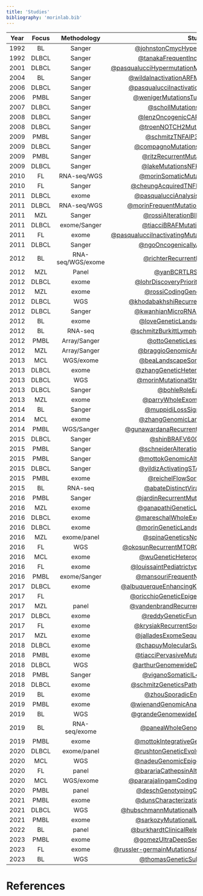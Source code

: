 ```yaml
---
title: 'Studies'
bibliography: 'morinlab.bib'
---
```


|Year|Focus|Methodology|Study|
|:-:|:-:|:---:|:-------:|
|1992|BL|Sanger|[@johnstonCmycHypermutationBurkitt1992](papers/johnstonCmycHypermutationBurkitt1992.md)|
|1992|DLBCL|Sanger|[@tanakaFrequentIncidenceSomatic1992](papers/tanakaFrequentIncidenceSomatic1992.md)|
|2001|DLBCL|Sanger|[@pasqualucciHypermutationMultipleProtooncogenes2001a](papers/pasqualucciHypermutationMultipleProtooncogenes2001a.md)|
|2004|BL|Sanger|[@wildaInactivationARFMDM2p53Pathway2004](papers/wildaInactivationARFMDM2p53Pathway2004.md)|
|2006|DLBCL|Sanger|[@pasqualucciInactivationPRDM1BLIMP12006a](papers/pasqualucciInactivationPRDM1BLIMP12006a.md)|
|2006|PMBL|Sanger|[@wenigerMutationsTumorSuppressor2006a](papers/wenigerMutationsTumorSuppressor2006a.md)|
|2007|DLBCL|Sanger|[@schollMutationsRegionFAS2007](papers/schollMutationsRegionFAS2007.md)|
|2008|DLBCL|Sanger|[@lenzOncogenicCARD11Mutations2008](papers/lenzOncogenicCARD11Mutations2008.md)|
|2008|DLBCL|Sanger|[@troenNOTCH2MutationsMarginal2008](papers/troenNOTCH2MutationsMarginal2008.md)|
|2009|PMBL|Sanger|[@schmitzTNFAIP3A20Tumor2009a](papers/schmitzTNFAIP3A20Tumor2009a.md)|
|2009|DLBCL|Sanger|[@compagnoMutationsMultipleGenes2009a](papers/compagnoMutationsMultipleGenes2009a.md)|
|2009|PMBL|Sanger|[@ritzRecurrentMutationsSTAT62009a](papers/ritzRecurrentMutationsSTAT62009a.md)|
|2009|DLBCL|Sanger|[@lakeMutationsNFKBIAEncoding2009](papers/lakeMutationsNFKBIAEncoding2009.md)|
|2010|FL|RNA-seq/WGS|[@morinSomaticMutationsAltering2010a](papers/morinSomaticMutationsAltering2010a.md)|
|2010|FL|Sanger|[@cheungAcquiredTNFRSF14Mutations2010a](papers/cheungAcquiredTNFRSF14Mutations2010a.md)|
|2011|DLBCL|exome|[@pasqualucciAnalysisCodingGenome2011](papers/pasqualucciAnalysisCodingGenome2011.md)|
|2011|DLBCL|RNA-seq/WGS|[@morinFrequentMutationHistonemodifying2011](papers/morinFrequentMutationHistonemodifying2011.md)|
|2011|MZL|Sanger|[@rossiAlterationBIRC3Multiple2011a](papers/rossiAlterationBIRC3Multiple2011a.md)|
|2011|DLBCL|exome/Sanger|[@tiacciBRAFMutationsHairycell2011a](papers/tiacciBRAFMutationsHairycell2011a.md)|
|2011|FL|exome|[@pasqualucciInactivatingMutationsAcetyltransferase2011a](papers/pasqualucciInactivatingMutationsAcetyltransferase2011a.md)|
|2011|DLBCL|Sanger|[@ngoOncogenicallyActiveMYD882011a](papers/ngoOncogenicallyActiveMYD882011a.md)|
|2012|BL|RNA-seq/WGS/exome|[@richterRecurrentMutationID32012a](papers/richterRecurrentMutationID32012a.md)|
|2012|MZL|Panel|[@yanBCRTLRSignaling2012a](papers/yanBCRTLRSignaling2012a.md)|
|2012|DLBCL|exome|[@lohrDiscoveryPrioritizationSomatic2012a](papers/lohrDiscoveryPrioritizationSomatic2012a.md)|
|2012|MZL|exome|[@rossiCodingGenomeSplenic2012c](papers/rossiCodingGenomeSplenic2012c.md)|
|2012|DLBCL|WGS|[@khodabakhshiRecurrentTargetsAberrant2012](papers/khodabakhshiRecurrentTargetsAberrant2012.md)|
|2012|DLBCL|Sanger|[@kwanhianMicroRNA142Mutated202012b](papers/kwanhianMicroRNA142Mutated202012b.md)|
|2012|BL|exome|[@loveGeneticLandscapeMutations2012](papers/loveGeneticLandscapeMutations2012.md)|
|2012|BL|RNA-seq|[@schmitzBurkittLymphomaPathogenesis2012](papers/schmitzBurkittLymphomaPathogenesis2012.md)|
|2012|PMBL|Array/Sanger|[@ottoGeneticLesionsTRAF32012a](papers/ottoGeneticLesionsTRAF32012a.md)|
|2012|MZL|Array/Sanger|[@braggioGenomicAnalysisMarginal2012](papers/braggioGenomicAnalysisMarginal2012.md)|
|2013|MCL|WGS/exome|[@beaLandscapeSomaticMutations2013](papers/beaLandscapeSomaticMutations2013.md)|
|2013|DLBCL|exome|[@zhangGeneticHeterogeneityDiffuse2013](papers/zhangGeneticHeterogeneityDiffuse2013.md)|
|2013|DLBCL|WGS|[@morinMutationalStructuralAnalysis2013](papers/morinMutationalStructuralAnalysis2013.md)|
|2013|DLBCL|Sanger|[@bohleRoleEarlyBcell2013](papers/bohleRoleEarlyBcell2013.md)|
|2013|MZL|exome|[@parryWholeExomeSequencing2013](papers/parryWholeExomeSequencing2013.md)|
|2014|BL|Sanger|[@muppidiLossSignalingGa132014b](papers/muppidiLossSignalingGa132014b.md)|
|2014|MCL|exome|[@zhangGenomicLandscapeMantle2014](papers/zhangGenomicLandscapeMantle2014.md)|
|2014|PMBL|WGS/Sanger|[@gunawardanaRecurrentSomaticMutations2014c](papers/gunawardanaRecurrentSomaticMutations2014c.md)|
|2015|DLBCL|Sanger|[@shinBRAFV600EMAP2K12015](papers/shinBRAFV600EMAP2K12015.md)|
|2015|PMBL|Sanger|[@schneiderAlterationsCD58Gene2015a](papers/schneiderAlterationsCD58Gene2015a.md)|
|2015|PMBL|Sanger|[@mottokGenomicAlterationsCIITA2015b](papers/mottokGenomicAlterationsCIITA2015b.md)|
|2015|DLBCL|Sanger|[@yildizActivatingSTAT6Mutations2015c](papers/yildizActivatingSTAT6Mutations2015c.md)|
|2015|PMBL|exome|[@reichelFlowSortingExome2015a](papers/reichelFlowSortingExome2015a.md)|
|2015|BL|RNA-seq|[@abateDistinctViralMutational2015a](papers/abateDistinctViralMutational2015a.md)|
|2016|PMBL|Sanger|[@jardinRecurrentMutationsExportin2016a](papers/jardinRecurrentMutationsExportin2016a.md)|
|2016|MZL|exome|[@ganapathiGeneticLandscapeDural2016](papers/ganapathiGeneticLandscapeDural2016.md)|
|2016|DLBCL|exome|[@mareschalWholeExomeSequencing2016](papers/mareschalWholeExomeSequencing2016.md)|
|2016|DLBCL|exome|[@morinGeneticLandscapesRelapsed2016](papers/morinGeneticLandscapesRelapsed2016.md)|
|2016|MZL|exome/panel|[@spinaGeneticsNodalMarginal2016b](papers/spinaGeneticsNodalMarginal2016b.md)|
|2016|FL|WGS|[@okosunRecurrentMTORC1activatingRRAGC2016a](papers/okosunRecurrentMTORC1activatingRRAGC2016a.md)|
|2016|MCL|exome|[@wuGeneticHeterogeneityPrimary2016](papers/wuGeneticHeterogeneityPrimary2016.md)|
|2016|FL|exome|[@louissaintPediatrictypeNodalFollicular2016a](papers/louissaintPediatrictypeNodalFollicular2016a.md)|
|2016|PMBL|exome/Sanger|[@mansouriFrequentNFKBIEDeletions2016](papers/mansouriFrequentNFKBIEDeletions2016.md)|
|2017|DLBCL|exome|[@albuquerqueEnhancingKnowledgeDiscovery2017a](papers/albuquerqueEnhancingKnowledgeDiscovery2017a.md)|
|2017|FL||[@oricchioGeneticEpigeneticInactivation2017b](papers/oricchioGeneticEpigeneticInactivation2017b.md)|
|2017|MZL|panel|[@vandenbrandRecurrentMutationsGenes2017](papers/vandenbrandRecurrentMutationsGenes2017.md)|
|2017|DLBCL|exome|[@reddyGeneticFunctionalDrivers2017](papers/reddyGeneticFunctionalDrivers2017.md)|
|2017|FL|exome|[@krysiakRecurrentSomaticMutations2017b](papers/krysiakRecurrentSomaticMutations2017b.md)|
|2017|MZL|exome|[@jalladesExomeSequencingIdentifies2017](papers/jalladesExomeSequencingIdentifies2017.md)|
|2018|DLBCL|exome|[@chapuyMolecularSubtypesDiffuse2018b](papers/chapuyMolecularSubtypesDiffuse2018b.md)|
|2018|PMBL|exome|[@tiacciPervasiveMutationsJAKSTAT2018b](papers/tiacciPervasiveMutationsJAKSTAT2018b.md)|
|2018|DLBCL|WGS|[@arthurGenomewideDiscoverySomatic2018](papers/arthurGenomewideDiscoverySomatic2018.md)|
|2018|PMBL|Sanger|[@viganoSomaticIL4RMutations2018b](papers/viganoSomaticIL4RMutations2018b.md)|
|2018|DLBCL|exome|[@schmitzGeneticsPathogenesisDiffuse2018a](papers/schmitzGeneticsPathogenesisDiffuse2018a.md)|
|2019|BL|exome|[@zhouSporadicEndemicBurkitt2019](papers/zhouSporadicEndemicBurkitt2019.md)|
|2019|PMBL|exome|[@wienandGenomicAnalysesFlowsorted2019b](papers/wienandGenomicAnalysesFlowsorted2019b.md)|
|2019|BL|WGS|[@grandeGenomewideDiscoverySomatic2019](papers/grandeGenomewideDiscoverySomatic2019.md)|
|2019|BL|RNA-seq/exome|[@paneaWholeGenomeLandscape2019](papers/paneaWholeGenomeLandscape2019.md)|
|2019|PMBL|exome|[@mottokIntegrativeGenomicAnalysis2019b](papers/mottokIntegrativeGenomicAnalysis2019b.md)|
|2020|DLBCL|exome/panel|[@rushtonGeneticEvolutionaryPatterns2020](papers/rushtonGeneticEvolutionaryPatterns2020.md)|
|2020|MCL|WGS|[@nadeuGenomicEpigenomicInsights2020b](papers/nadeuGenomicEpigenomicInsights2020b.md)|
|2020|FL|panel|[@barariaCathepsinAlterationsInduce2020c](papers/barariaCathepsinAlterationsInduce2020c.md)|
|2020|MCL|WGS/exome|[@pararajalingamCodingNoncodingDrivers2020](papers/pararajalingamCodingNoncodingDrivers2020.md)|
|2020|PMBL|panel|[@deschGenotypingCirculatingTumor2020](papers/deschGenotypingCirculatingTumor2020.md)|
|2021|PMBL|exome|[@dunsCharacterizationDLBCLPMBL2021b](papers/dunsCharacterizationDLBCLPMBL2021b.md)|
|2021|DLBCL|WGS|[@hubschmannMutationalMechanismsShaping2021b](papers/hubschmannMutationalMechanismsShaping2021b.md)|
|2021|PMBL|exome|[@sarkozyMutationalLandscapeGray2021a](papers/sarkozyMutationalLandscapeGray2021a.md)|
|2022|BL|panel|[@burkhardtClinicalRelevanceMolecular2022b](papers/burkhardtClinicalRelevanceMolecular2022b.md)|
|2023|PMBL|exome|[@gomezUltraDeepSequencingReveals2023](papers/gomezUltraDeepSequencingReveals2023.md)|
|2023|FL|exome|[@russler-germainMutationsAssociatedProgression2023b](papers/russler-germainMutationsAssociatedProgression2023b.md)|
|2023|BL|WGS|[@thomasGeneticSubgroupsInform2023](papers/thomasGeneticSubgroupsInform2023.md)|

# References

